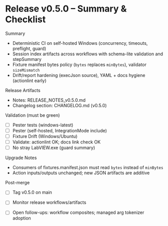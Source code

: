 <!-- markdownlint-disable-next-line MD041 -->
# Release v0.5.0 – Summary & Checklist

Summary

- Deterministic CI on self-hosted Windows (concurrency, timeouts, preflight, guard)
- Session index artifacts across workflows with schema-lite validation and stepSummary
- Fixture manifest bytes policy (`bytes` replaces `minBytes`), validator `sizeMismatch`
- Drift/report hardening (execJson source), YAML + docs hygiene (actionlint early)

Release Artifacts

- Notes: RELEASE_NOTES_v0.5.0.md
- Changelog section: CHANGELOG.md (v0.5.0)

Validation (must be green)

- [ ] Pester tests (windows-latest)
- [ ] Pester (self-hosted, IntegrationMode include)
- [ ] Fixture Drift (Windows/Ubuntu)
- [ ] Validate: actionlint OK; docs link check OK
- [ ] No stray LabVIEW.exe (guard summary)

Upgrade Notes

- Consumers of fixtures.manifest.json must read `bytes` instead of `minBytes`
- Action inputs/outputs unchanged; new JSON artifacts are additive

Post-merge

- [ ] Tag v0.5.0 on main
- [ ] Monitor release workflows/artifacts
- [ ] Open follow-ups: workflow composites; managed arg tokenizer adoption

